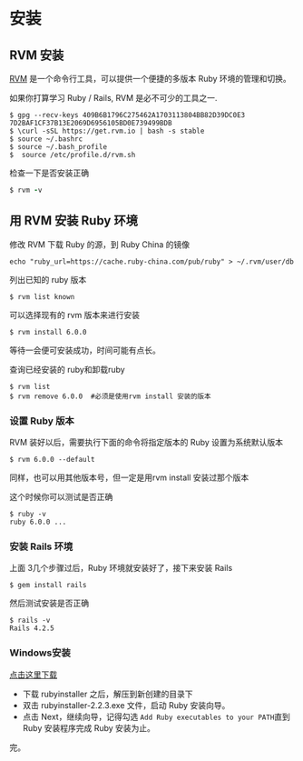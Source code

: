 # 安装

## RVM 安装

[RVM](https://rvm.io/) 是一个命令行工具，可以提供一个便捷的多版本 Ruby 环境的管理和切换。

如果你打算学习 Ruby / Rails, RVM 是必不可少的工具之一.

```text
$ gpg --recv-keys 409B6B1796C275462A1703113804BB82D39DC0E3  7D2BAF1CF37B13E2069D6956105BD0E739499BDB
$ \curl -sSL https://get.rvm.io | bash -s stable
$ source ~/.bashrc
$ source ~/.bash_profile
$  source /etc/profile.d/rvm.sh
```

   检查一下是否安装正确

```ruby
$ rvm -v
```

## 用 RVM 安装 Ruby 环境

修改 RVM 下载 Ruby 的源，到 Ruby China 的镜像

```text
echo "ruby_url=https://cache.ruby-china.com/pub/ruby" > ~/.rvm/user/db
```

列出已知的 ruby 版本

```text
$ rvm list known
```

可以选择现有的 rvm 版本来进行安装

```text
$ rvm install 6.0.0
```

等待一会便可安装成功，时间可能有点长。

查询已经安装的 ruby和卸载ruby

```text
$ rvm list
$ rvm remove 6.0.0  #必须是使用rvm install 安装的版本
```

### 设置 Ruby 版本 <a id="&#x6B65;&#x9AA4;3 &#xFF0D; &#x8BBE;&#x7F6E; Ruby &#x7248;&#x672C;"></a>

RVM 装好以后，需要执行下面的命令将指定版本的 Ruby 设置为系统默认版本

```text
$ rvm 6.0.0 --default
```

同样，也可以用其他版本号，但一定是用rvm install 安装过那个版本

这个时候你可以测试是否正确

```text
$ ruby -v
ruby 6.0.0 ...
```

### 安装 Rails 环境 <a id="&#x6B65;&#x9AA4;4 &#xFF0D; &#x5B89;&#x88C5; Rails &#x73AF;&#x5883;"></a>

上面 3几个步骤过后，Ruby 环境就安装好了，接下来安装 Rails

```text
$ gem install rails
```

然后测试安装是否正确

```text
$ rails -v
Rails 4.2.5
```
### Windows安装 
 [点击这里下载](https://rubyinstaller.org/downloads/)
 
 * 下载 rubyinstaller 之后，解压到新创建的目录下
 * 双击 rubyinstaller-2.2.3.exe 文件，启动 Ruby 安装向导。
 * 点击 Next，继续向导，记得勾选 `Add Ruby executables to your PATH`直到 Ruby 安装程序完成 Ruby 安装为止。

完。

